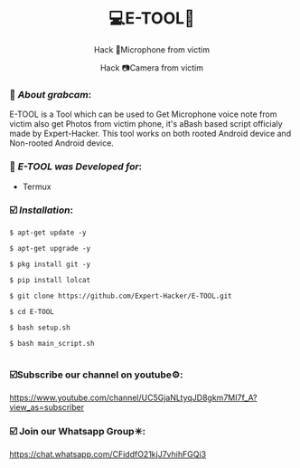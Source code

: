 <h1 align="center">💻E-TOOL🎃</h1>
<p align="center">
      Hack 🎤Microphone from victim </p>
<p align="center">    
      Hack 📷Camera from victim 
      </p>

   ### 🎯 ***About grabcam***:

E-TOOL is a Tool which can be used to Get Microphone voice note from victim also get Photos from victim phone, it's aBash based script officialy made by Expert-Hacker. This tool works on both rooted Android device and Non-rooted Android device.

   ### 🎯 ***E-TOOL was Developed for***:

* Termux

### ☑️ ***Installation***:

```
$ apt-get update -y
```
```
$ apt-get upgrade -y
```
```
$ pkg install git -y
```
```
$ pip install lolcat
```
```
$ git clone https://github.com/Expert-Hacker/E-TOOL.git
```
```
$ cd E-TOOL
```
```
$ bash setup.sh
```
```
$ bash main_script.sh
```
```
```
### ☑️Subscribe our channel on youtube⚙️:
   https://www.youtube.com/channel/UC5GjaNLtyqJD8gkm7MI7f_A?view_as=subscriber

### ☑️ Join our Whatsapp Group✴️:
   https://chat.whatsapp.com/CFiddfO21kjJ7vhihFGQi3
